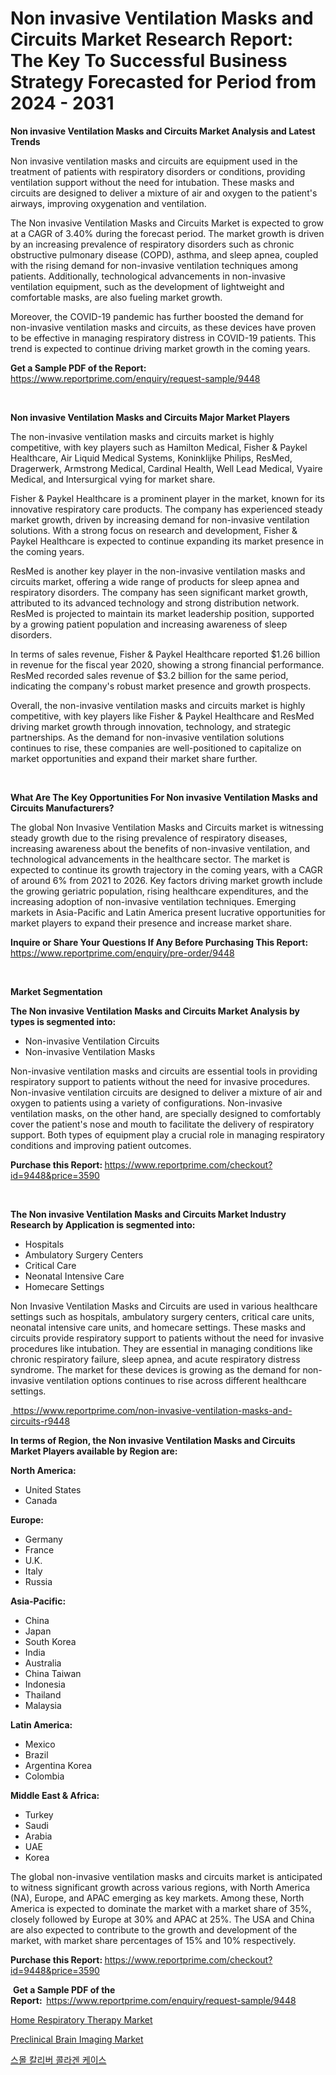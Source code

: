 <p><h1>Non invasive Ventilation Masks and Circuits Market Research Report: The Key To Successful Business Strategy Forecasted for Period from 2024 - 2031</h1></p><p><strong>Non invasive Ventilation Masks and Circuits Market Analysis and Latest Trends</strong></p>
<p><p>Non invasive ventilation masks and circuits are equipment used in the treatment of patients with respiratory disorders or conditions, providing ventilation support without the need for intubation. These masks and circuits are designed to deliver a mixture of air and oxygen to the patient's airways, improving oxygenation and ventilation.</p><p>The Non invasive Ventilation Masks and Circuits Market is expected to grow at a CAGR of 3.40% during the forecast period. The market growth is driven by an increasing prevalence of respiratory disorders such as chronic obstructive pulmonary disease (COPD), asthma, and sleep apnea, coupled with the rising demand for non-invasive ventilation techniques among patients. Additionally, technological advancements in non-invasive ventilation equipment, such as the development of lightweight and comfortable masks, are also fueling market growth.</p><p>Moreover, the COVID-19 pandemic has further boosted the demand for non-invasive ventilation masks and circuits, as these devices have proven to be effective in managing respiratory distress in COVID-19 patients. This trend is expected to continue driving market growth in the coming years.</p></p>
<p><strong>Get a Sample PDF of the Report:&nbsp;</strong> <a href="https://www.reportprime.com/enquiry/request-sample/9448">https://www.reportprime.com/enquiry/request-sample/9448</a></p>
<p>&nbsp;</p>
<p><strong>Non invasive Ventilation Masks and Circuits Major Market Players</strong></p>
<p><p>The non-invasive ventilation masks and circuits market is highly competitive, with key players such as Hamilton Medical, Fisher & Paykel Healthcare, Air Liquid Medical Systems, Koninklijke Philips, ResMed, Dragerwerk, Armstrong Medical, Cardinal Health, Well Lead Medical, Vyaire Medical, and Intersurgical vying for market share.</p><p>Fisher & Paykel Healthcare is a prominent player in the market, known for its innovative respiratory care products. The company has experienced steady market growth, driven by increasing demand for non-invasive ventilation solutions. With a strong focus on research and development, Fisher & Paykel Healthcare is expected to continue expanding its market presence in the coming years.</p><p>ResMed is another key player in the non-invasive ventilation masks and circuits market, offering a wide range of products for sleep apnea and respiratory disorders. The company has seen significant market growth, attributed to its advanced technology and strong distribution network. ResMed is projected to maintain its market leadership position, supported by a growing patient population and increasing awareness of sleep disorders.</p><p>In terms of sales revenue, Fisher & Paykel Healthcare reported $1.26 billion in revenue for the fiscal year 2020, showing a strong financial performance. ResMed recorded sales revenue of $3.2 billion for the same period, indicating the company's robust market presence and growth prospects.</p><p>Overall, the non-invasive ventilation masks and circuits market is highly competitive, with key players like Fisher & Paykel Healthcare and ResMed driving market growth through innovation, technology, and strategic partnerships. As the demand for non-invasive ventilation solutions continues to rise, these companies are well-positioned to capitalize on market opportunities and expand their market share further.</p></p>
<p>&nbsp;</p>
<p><strong>What Are The Key Opportunities For Non invasive Ventilation Masks and Circuits Manufacturers?</strong></p>
<p><p>The global Non Invasive Ventilation Masks and Circuits market is witnessing steady growth due to the rising prevalence of respiratory diseases, increasing awareness about the benefits of non-invasive ventilation, and technological advancements in the healthcare sector. The market is expected to continue its growth trajectory in the coming years, with a CAGR of around 6% from 2021 to 2026. Key factors driving market growth include the growing geriatric population, rising healthcare expenditures, and the increasing adoption of non-invasive ventilation techniques. Emerging markets in Asia-Pacific and Latin America present lucrative opportunities for market players to expand their presence and increase market share.</p></p>
<p><strong>Inquire or Share Your Questions If Any Before Purchasing This Report:</strong> <a href="https://www.reportprime.com/enquiry/pre-order/9448">https://www.reportprime.com/enquiry/pre-order/9448</a></p>
<p>&nbsp;</p>
<p><strong>Market Segmentation</strong></p>
<p><strong>The Non invasive Ventilation Masks and Circuits Market Analysis by types is segmented into:</strong></p>
<p><ul><li>Non-invasive Ventilation Circuits</li><li>Non-invasive Ventilation Masks</li></ul></p>
<p><p>Non-invasive ventilation masks and circuits are essential tools in providing respiratory support to patients without the need for invasive procedures. Non-invasive ventilation circuits are designed to deliver a mixture of air and oxygen to patients using a variety of configurations. Non-invasive ventilation masks, on the other hand, are specially designed to comfortably cover the patient's nose and mouth to facilitate the delivery of respiratory support. Both types of equipment play a crucial role in managing respiratory conditions and improving patient outcomes.</p></p>
<p><strong>Purchase this Report:&nbsp;</strong><a href="https://www.reportprime.com/checkout?id=9448&price=3590">https://www.reportprime.com/checkout?id=9448&price=3590</a></p>
<p>&nbsp;</p>
<p><strong>The Non invasive Ventilation Masks and Circuits Market Industry Research by Application is segmented into:</strong></p>
<p><ul><li>Hospitals</li><li>Ambulatory Surgery Centers</li><li>Critical Care</li><li>Neonatal Intensive Care</li><li>Homecare Settings</li></ul></p>
<p><p>Non Invasive Ventilation Masks and Circuits are used in various healthcare settings such as hospitals, ambulatory surgery centers, critical care units, neonatal intensive care units, and homecare settings. These masks and circuits provide respiratory support to patients without the need for invasive procedures like intubation. They are essential in managing conditions like chronic respiratory failure, sleep apnea, and acute respiratory distress syndrome. The market for these devices is growing as the demand for non-invasive ventilation options continues to rise across different healthcare settings.</p></p>
<p><a href="https://www.reportprime.com/non-invasive-ventilation-masks-and-circuits-r9448">&nbsp;https://www.reportprime.com/non-invasive-ventilation-masks-and-circuits-r9448</a></p>
<p><strong>In terms of Region, the Non invasive Ventilation Masks and Circuits Market Players available by Region are:</strong></p>
<p>
    <p> <strong> North America: </strong>
        <ul>
            <li>United States</li>
            <li>Canada</li>
        </ul>
        </p> 
    <p> <strong> Europe: </strong>
        <ul>
            <li>Germany</li>
            <li>France</li>
            <li>U.K.</li>
            <li>Italy</li>
            <li>Russia</li>
        </ul>
        </p> 
    <p> <strong> Asia-Pacific: </strong>
        <ul>
            <li>China</li>
            <li>Japan</li>
            <li>South Korea</li>
            <li>India</li>
            <li>Australia</li>
            <li>China Taiwan</li>
            <li>Indonesia</li>
            <li>Thailand</li>
            <li>Malaysia</li>
        </ul>
        </p> 
    <p> <strong> Latin America: </strong>
        <ul>
            <li>Mexico</li>
            <li>Brazil</li>
            <li>Argentina Korea</li>
            <li>Colombia</li>
        </ul>
        </p> 
    <p> <strong> Middle East & Africa: </strong>
        <ul>
            <li>Turkey</li>
            <li>Saudi</li>
            <li>Arabia</li>
            <li>UAE</li>
            <li>Korea</li>
        </ul>
    </p>
    </p>
<p><p>The global non-invasive ventilation masks and circuits market is anticipated to witness significant growth across various regions, with North America (NA), Europe, and APAC emerging as key markets. Among these, North America is expected to dominate the market with a market share of 35%, closely followed by Europe at 30% and APAC at 25%. The USA and China are also expected to contribute to the growth and development of the market, with market share percentages of 15% and 10% respectively.</p></p>
<p><strong>Purchase this Report: </strong><a href="https://www.reportprime.com/checkout?id=9448&price=3590">https://www.reportprime.com/checkout?id=9448&price=3590</a></p>
<p>&nbsp;<strong>Get a Sample PDF of the Report:&nbsp;&nbsp;</strong><a href="https://www.reportprime.com/enquiry/request-sample/9448">https://www.reportprime.com/enquiry/request-sample/9448</a></p>
<p><strong></strong></p>
<p><p><a href="https://view.publitas.com/reportprime-1/global-home-respiratory-therapy-market-trends-insights-into-growth-opportunities-and-challenges-forecasted-from-2024-to-2031/">Home Respiratory Therapy Market</a></p><p><a href="https://view.publitas.com/reportprime-1/preclinical-brain-imaging-market-size-is-growing-at-cagr-of-4-1-this-report-covers-analysis-by-market-segmentation-growth-and-forecast-2024-2031/">Preclinical Brain Imaging Market</a></p><p><a href="https://github.com/mpodehpw07370073/Market-Research-Report-List-3/blob/main/1729681102843.md">스몰 칼리버 콜라겐 케이스</a></p></p>